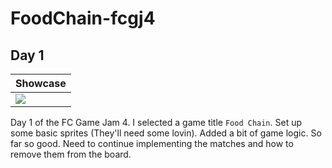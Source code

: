 # FoodChain-fcgj4

## Day 1
| Showcase |
|----|
| ![](Showcase/day1.gif?raw=true) |

Day 1 of the FC Game Jam 4. I selected a game title `Food Chain`. Set up some basic sprites (They'll need some lovin). 
Added a bit of game logic. So far so good. Need to continue implementing the matches and how to remove them from the board.
